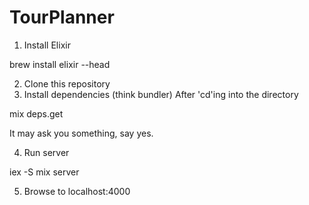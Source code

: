 # TourPlanner

1. Install Elixir

brew install elixir --head

2. Clone this repository
3. Install dependencies (think bundler)
After 'cd'ing into the directory

mix deps.get

It may ask you something, say yes.

4. Run server

iex -S mix server

5. Browse to localhost:4000

